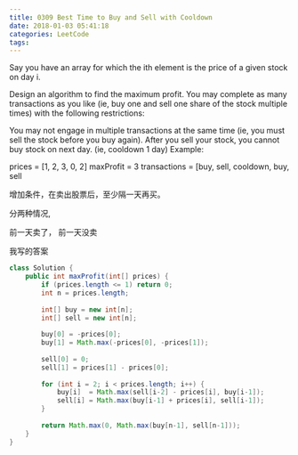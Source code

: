 ```yaml
---
title: 0309 Best Time to Buy and Sell with Cooldown
date: 2018-01-03 05:41:18
categories: LeetCode
tags:
---
```


Say you have an array for which the ith element is the price of a given stock on day i.

Design an algorithm to find the maximum profit. You may complete as many transactions as you like (ie, buy one and sell one share of the stock multiple times) with the following restrictions:

You may not engage in multiple transactions at the same time (ie, you must sell the stock before you buy again).
After you sell your stock, you cannot buy stock on next day. (ie, cooldown 1 day)
Example:

prices = [1, 2, 3, 0, 2]
maxProfit = 3
transactions = [buy, sell, cooldown, buy, sell

增加条件，在卖出股票后，至少隔一天再买。


分两种情况,

前一天卖了，
前一天没卖

我写的答案

```java
class Solution {
    public int maxProfit(int[] prices) {
        if (prices.length <= 1) return 0;
        int n = prices.length;
        
        int[] buy = new int[n];
        int[] sell = new int[n]; 
       
        buy[0] = -prices[0];
        buy[1] = Math.max(-prices[0], -prices[1]);
        
        sell[0] = 0;
        sell[1] = prices[1] - prices[0];
        
        for (int i = 2; i < prices.length; i++) {
            buy[i]  = Math.max(sell[i-2] - prices[i], buy[i-1]);
            sell[i] = Math.max(buy[i-1] + prices[i], sell[i-1]);
        }
        
        return Math.max(0, Math.max(buy[n-1], sell[n-1]));
    }
}
```



